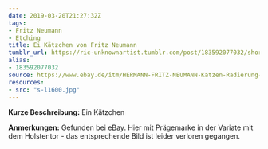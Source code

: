 ```yaml
---
date: 2019-03-20T21:27:32Z
tags:
- Fritz Neumann
- Etching
title: Ei Kätzchen von Fritz Neumann
tumblr_url: https://ric-unknownartist.tumblr.com/post/183592077032/short-description-a-kitten-notes-taken-from
alias:
- 183592077032
source: https://www.ebay.de/itm/HERMANN-FRITZ-NEUMANN-Katzen-Radierung-/381209669600?nma=true&si=dOmDB2y2YiaUL1H2H%252Bvgp4%252F8D4w%253D&orig_cvip=true&nordt=true&rt=nc&_trksid=p2047675.l2557
resources:
- src: "s-l1600.jpg"
---
```


**Kurze Beschreibung:** Ein Kätzchen

**Anmerkungen:** Gefunden bei [eBay](https://www.ebay.de/itm/HERMANN-FRITZ-NEUMANN-Katzen-Radierung-/381209669600?nma=true&si=dOmDB2y2YiaUL1H2H%252Bvgp4%252F8D4w%253D&orig_cvip=true&nordt=true&rt=nc&_trksid=p2047675.l2557). Hier mit Prägemarke in der Variate mit dem Holstentor - das entsprechende Bild ist leider verloren gegangen.

